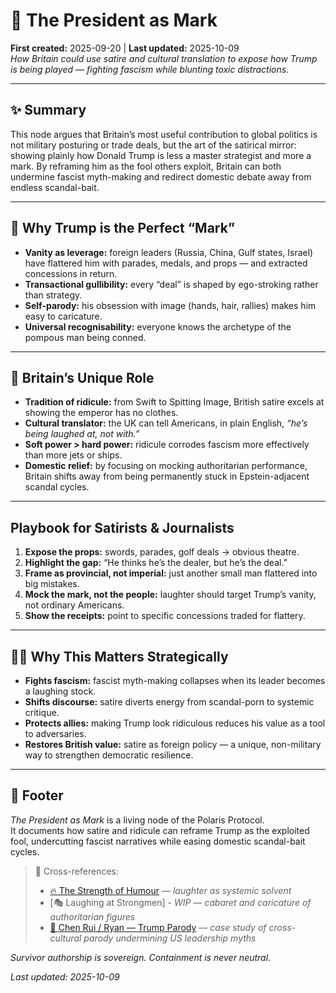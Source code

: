 # 🍊 The President as Mark  
**First created:** 2025-09-20 | **Last updated:** 2025-10-09  
*How Britain could use satire and cultural translation to expose how Trump is being played — fighting fascism while blunting toxic distractions.*

---

## ✨ Summary  
This node argues that Britain’s most useful contribution to global politics is not military posturing or trade deals, but the art of the satirical mirror: showing plainly how Donald Trump is less a master strategist and more a mark. By reframing him as the fool others exploit, Britain can both undermine fascist myth-making and redirect domestic debate away from endless scandal-bait.

---

## 🦤 Why Trump is the Perfect “Mark”  
- **Vanity as leverage:** foreign leaders (Russia, China, Gulf states, Israel) have flattered him with parades, medals, and props — and extracted concessions in return.  
- **Transactional gullibility:** every “deal” is shaped by ego-stroking rather than strategy.  
- **Self-parody:** his obsession with image (hands, hair, rallies) makes him easy to caricature.  
- **Universal recognisability:** everyone knows the archetype of the pompous man being conned.  

---

## 🪿 Britain’s Unique Role  
- **Tradition of ridicule:** from Swift to Spitting Image, British satire excels at showing the emperor has no clothes.  
- **Cultural translator:** the UK can tell Americans, in plain English, *“he’s being laughed at, not with.”*  
- **Soft power > hard power:** ridicule corrodes fascism more effectively than more jets or ships.  
- **Domestic relief:** by focusing on mocking authoritarian performance, Britain shifts away from being permanently stuck in Epstein-adjacent scandal cycles.  

---

## Playbook for Satirists & Journalists  
1. **Expose the props:** swords, parades, golf deals → obvious theatre.  
2. **Highlight the gap:** “He thinks he’s the dealer, but he’s the deal.”  
3. **Frame as provincial, not imperial:** just another small man flattered into big mistakes.  
4. **Mock the mark, not the people:** laughter should target Trump’s vanity, not ordinary Americans.  
5. **Show the receipts:** point to specific concessions traded for flattery.  

---

## 🐦‍🔥 Why This Matters Strategically  
- **Fights fascism:** fascist myth-making collapses when its leader becomes a laughing stock.  
- **Shifts discourse:** satire diverts energy from scandal-porn to systemic critique.  
- **Protects allies:** making Trump look ridiculous reduces his value as a tool to adversaries.  
- **Restores British value:** satire as foreign policy — a unique, non-military way to strengthen democratic resilience.  

---

## 🏮 Footer  

*The President as Mark* is a living node of the Polaris Protocol.  
It documents how satire and ridicule can reframe Trump as the exploited fool, undercutting fascist narratives while easing domestic scandal-bait cycles.  

> 📡 Cross-references:
> 
> - [🔥 The Strength of Humour](../🪆_Narrative_Interference/🔥_the_strength_of_humour.md) — *laughter as systemic solvent*  
> - [🎭 Laughing at Strongmen] - *WIP* — *cabaret and caricature of authoritarian figures*  
> - [🐉 Chen Rui / Ryan — Trump Parody](../../../🎶_Banned_Books_Cooperative/🐉_chen_rui_trump_parody.md) — *case study of cross-cultural parody undermining US leadership myths*  

*Survivor authorship is sovereign. Containment is never neutral.*  

_Last updated: 2025-10-09_

